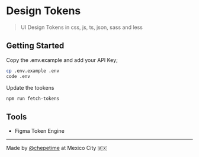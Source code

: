 # Design Tokens

> UI Design Tokens in css, js, ts, json, sass and less

## Getting Started

Copy the .env.example and add your API Key;

```sh
cp .env.example .env
code .env
```

Update the tookens

```sh
npm run fetch-tokens
```

## Tools

- Figma Token Engine

---

Made by [@chepetime](https://github.com/chepetime) at Mexico City 🇲🇽
